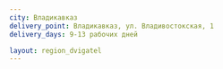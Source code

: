 ```yaml
---
city: Владикавказ
delivery_point: Владикавказ, ул. Владивостокская, 1
delivery_days: 9-13 рабочих дней

layout: region_dvigatel
---
```

